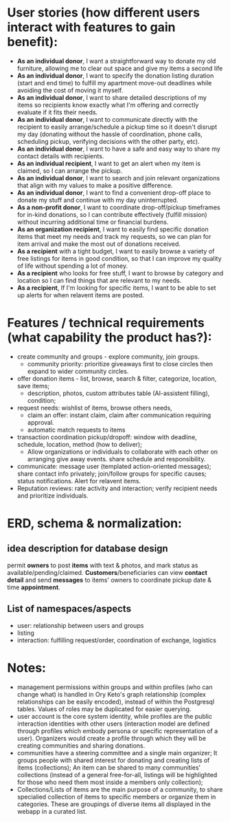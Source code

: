 # User stories (how different users interact with features to gain benefit): 
- **As an individual donor**, I want a straightforward way to donate my old furniture, allowing me to clear out space and give my items a second life
- **As an individual donor**, I want to specify the donation listing duration (start and end time) to fulfill my apartment move-out deadlines while avoiding the cost of moving it myself.  
- **As an individual donor**, I want to share detailed descriptions of my items so recipients know exactly what I'm offering and correctly evaluate if it fits their needs.
- **As an individual donor**, I want to communicate directly with the recipient to easily arrange/schedule a pickup time so it doesn't disrupt my day (donating without the hassle of coordination, phone calls, scheduling pickup, verifying decisions with the other party, etc).
- **As an individual donor**, I want to have a safe and easy way to share my contact details with recipients.
- **As an individual recipient**, I want to get an alert when my item is claimed, so I can arrange the pickup.
- **As an individual donor**, I want to search and join relevant organizations that align with my values to make a positive difference.
- **As an individual donor**, I want to find a convenient drop-off place to donate my stuff and continue with my day uninterrupted.
- **As a non-profit donor**, I want to coordinate drop-off/pickup timeframes for in-kind donations, so I can contribute effectively (fulfill mission) without incurring additional time or financial burdens.
- **As an organization recipient**, I want to easily find specific donation items that meet my needs and track my requests, so we can plan for item arrival and make the most out of donations received.
- **As a recipient** with a tight budget, I want to easily browse a variety of free listings for items in good condition, so that I can improve my quality of life without spending a lot of money.
- **As a recipient** who looks for free stuff, I want to browse by category and location so I can find things that are relevant to my needs.
- **As a recipient**, If I'm looking for specific items, I want to be able to set up alerts for when relavent items are posted.  

# Features / technical requirements (what capability the product has?): 
- create community and groups - explore community, join groups. 
  - community priority: prioritize giveaways first to close circles then expand to wider community circles. 
- offer donation items - list, browse, search & filter, categorize, location, save items;
  - description, photos, custom attributes table (AI-assistent filling), condition;
- request needs: wishlist of items, browse others needs, 
  - claim an offer: instant claim, claim after communication requiring approval.
  - automatic match requests to items
- transaction coordination pickup/dropoff: window with deadline, schedule, location, method (how to deliver); 
  - Allow organizations or individuals to collaborate with each other on arranging give away events. share schedule and responsibility. 
- communicate: message user (templated action-oriented messages); share contact info privately; join/follow groups for specific causes; status notifications. Alert for relavent items. 
- Reputation reviews: rate activity and interaction; verify recipient needs and prioritize individuals.

# ERD, schema & normalization: 
## idea description for database design

permit **owners** to post **items** with text & photos, and mark status as available/pending/claimed. **Customers**/beneficiaries can view **contact detail** and send **messages** to items' owners to coordinate pickup date & time **appointment**. 

## List of namespaces/aspects
- user: relationship between users and groups
- listing
- interaction: fulfilling request/order, coordination of exchange, logistics

# Notes: 
- management permissions within groups and within profiles (who can change what) is handled in Ory Keto's graph relationship (complex relationships can be easily encoded), instead of within the Postgresql tables. Values of roles may be duplicated for easier querying. 
- user account is the core system identity, while profiles are the public interaction identities with other users (interaction model are defined through profiles which embody persona or specific representation of a user). Organizers would create a profile through which they will be creating communities and sharing donations.
- communities have a steering committee and a single main organizer; It groups people with shared interest for donating and creating lists of items (collections); An item can be shared to many communities' collections (instead of a general free-for-all, listings will be highlighted for those who need them most inside a members only collection); 
- Collections/Lists of items are the main purpose of a community, to share specialied collection of items to specific members or organize them in categories. These are groupings of diverse items all displayed in the webapp in a curated list.